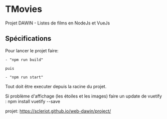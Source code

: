 # TMovies

Projet DAWIN - Listes de films en NodeJs et VueJs

## Spécifications

Pour lancer le projet faire:

	- "npm run build"

	puis

	- "npm run start"

Tout doit être executer depuis la racine du projet.

Si problème d'affichage (les étoiles et les images) faire un update de vuetify : npm install vuetify --save

projet: https://scleriot.github.io/web-dawin/project/
